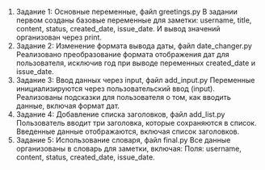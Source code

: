 1. Задание 1: Основные переменные, файл greetings.py
В задании первом созданы базовые переменные для заметки: username, title, content, status, created_date, issue_date.
И вывод значений организован через print.
2. Задание 2: Изменение формата вывода даты, файл date_changer.py
Реализовано преобразование формата отображения дат для пользователя, исключив год при выводе переменных created_date и issue_date.
3. Задание 3: Ввод данных через input, файл add_input.py
Переменные инициализируются через пользовательский ввод (input).
Реализованы подсказки для пользователя о том, как вводить данные, включая формат дат.
4. Задание 4: Добавление списка заголовков, файл add_list.py
Пользователь вводит три заголовка, которые сохраняются в список.
Введенные данные отображаются, включая список заголовков.
5. Задание 5: Использование словаря, файл final.py
Все данные организованы в словарь для заметки, включая:
Поля: username, content, status, created_date, issue_date.
